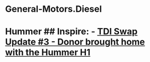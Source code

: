 # General-Motors.Diesel
# Hummer ## Inspire: - [TDI Swap Update #3 - Donor brought home with the Hummer H1](https://youtu.be/MykNpf9LzZg)
